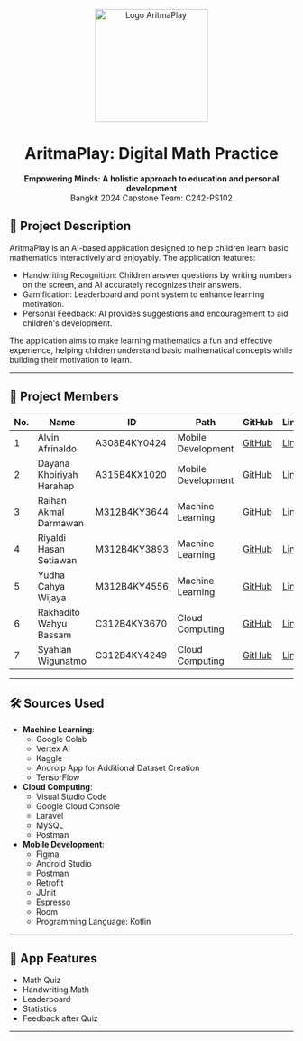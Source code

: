 <p align="center">
  <img src="https://drive.google.com/uc?id=1QgOxMP5mQ89eAKJXzU4GesDoq9iEcwCJ" alt="Logo AritmaPlay" width="200">
</p>

<h1 align="center">AritmaPlay: Digital Math Practice</h1>
<p align="center">
  <strong>Empowering Minds: A holistic approach to education and personal development</strong>
  <br>Bangkit 2024 Capstone Team: C242-PS102
</p>

## 📌 **Project Description**
AritmaPlay is an AI-based application designed to help children learn basic mathematics interactively and enjoyably. The application features:
- Handwriting Recognition: Children answer questions by writing numbers on the screen, and AI accurately recognizes their answers.
- Gamification: Leaderboard and point system to enhance learning motivation.
- Personal Feedback: AI provides suggestions and encouragement to aid children's development.

The application aims to make learning mathematics a fun and effective experience, helping children understand basic mathematical concepts while building their motivation to learn.

---

## 👥 **Project Members**

| No. | Name                      | ID            |Path               | GitHub          | LinkedIn               |
|----|---------------------------|--------------------|--------------------|-----------------|------------------------|
| 1  | Alvin Afrinaldo | A308B4KY0424 | Mobile Development  | [GitHub](https://github.com/alvinkyv) | [LinkedIn](https://www.linkedin.com/in/alvinafri/) |
| 2  | Dayana Khoiriyah Harahap | A315B4KX1020 | Mobile Development  | [GitHub](https://github.com/Dayana-K-H) | [LinkedIn](https://www.linkedin.com/in/dayana-khoiriyah-harahap/) |
| 3  | Raihan Akmal Darmawan | M312B4KY3644 | Machine Learning   | [GitHub](https://github.com/Akmall-rey) | [LinkedIn](https://www.linkedin.com/in/raihan-akmal-15ab8a310) |
| 4  | Riyaldi Hasan Setiawan | M312B4KY3893 | Machine Learning   | [GitHub](https://github.com/riyhs) | [LinkedIn](https://www.linkedin.com/in/riyaldi/) |
| 5  | Yudha Cahya Wijaya | M312B4KY4556 | Machine Learning   | [GitHub](https://github.com/CahyaW06) | [LinkedIn](https://www.linkedin.com/in/cahya-w06/) |
| 6  | Rakhadito Wahyu Bassam | C312B4KY3670 | Cloud Computing    | [GitHub](https://github.com/Rakhaditowb) | [LinkedIn](https://www.linkedin.com/in/rakhaditobassam/) |
| 7  | Syahlan Wigunatmo | C312B4KY4249 | Cloud Computing    | [GitHub](https://github.com/Kuroriri) | [LinkedIn](https://www.linkedin.com/in/syahlanwigunatmo) |

---

## 🛠 **Sources Used**

- **Machine Learning**:
  - Google Colab
  - Vertex AI
  - Kaggle
  - Androip App for Additional Dataset Creation
  - TensorFlow
- **Cloud Computing**:
  - Visual Studio Code
  - Google Cloud Console
  - Laravel
  - MySQL
  - Postman
- **Mobile Development**:
  - Figma
  - Android Studio
  - Postman
  - Retrofit
  - JUnit
  - Espresso
  - Room
  - Programming Language: Kotlin
---

## 🚀 **App Features**
- Math Quiz
- Handwriting Math
- Leaderboard
- Statistics
- Feedback after Quiz

---
